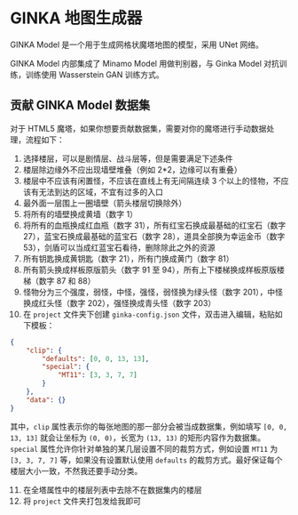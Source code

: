# GINKA 地图生成器

GINKA Model 是一个用于生成网格状魔塔地图的模型，采用 UNet 网络。

GINKA Model 内部集成了 Minamo Model 用做判别器，与 Ginka Model 对抗训练，训练使用 Wasserstein GAN 训练方式。

## 贡献 GINKA Model 数据集

对于 HTML5 魔塔，如果你想要贡献数据集，需要对你的魔塔进行手动数据处理，流程如下：

1. 选择楼层，可以是剧情层、战斗层等，但是需要满足下述条件
2. 楼层除边缘外不应出现墙壁堆叠（例如 2\*2，边缘可以有重叠）
3. 楼层中不应该有闲置怪，不应该在直线上有无间隔连续 3 个以上的怪物，不应该有无法到达的区域，不宜有过多的入口
4. 最外面一层围上一圈墙壁（箭头楼层切换除外）
5. 将所有的墙壁换成黄墙（数字 1）
6. 将所有的血瓶换成红血瓶（数字 31），所有红宝石换成最基础的红宝石（数字 27），蓝宝石换成最基础的蓝宝石（数字 28），道具全部换为幸运金币（数字 53），剑盾可以当成红蓝宝石看待，删除除此之外的资源
7. 所有钥匙换成黄钥匙（数字 21），所有门换成黄门（数字 81）
8. 所有箭头换成样板原版箭头（数字 91 至 94），所有上下楼梯换成样板原版楼梯（数字 87 和 88）
9. 怪物分为三个强度，弱怪，中怪，强怪，弱怪换为绿头怪（数字 201），中怪换成红头怪（数字 202），强怪换成青头怪（数字 203）
10. 在 `project` 文件夹下创建 `ginka-config.json` 文件，双击进入编辑，粘贴如下模板：

```json
{
    "clip": {
        "defaults": [0, 0, 13, 13],
        "special": {
            "MT11": [3, 3, 7, 7]
        }
    },
    "data": {}
}
```

其中，`clip` 属性表示你的每张地图的那一部分会被当成数据集，例如填写 `[0, 0, 13, 13]` 就会让坐标为 `(0, 0)`，长宽为 `(13, 13)` 的矩形内容作为数据集。`special` 属性允许你针对单独的某几层设置不同的裁剪方式，例如设置 `MT11` 为 `[3, 3, 7, 7]` 等，如果没有设置默认使用 `defaults` 的裁剪方式。最好保证每个楼层大小一致，不然我还要手动分类。

11. 在全塔属性中的楼层列表中去除不在数据集内的楼层
12. 将 `project` 文件夹打包发给我即可
